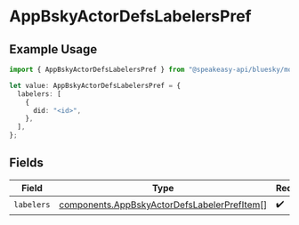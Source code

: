 # AppBskyActorDefsLabelersPref

## Example Usage

```typescript
import { AppBskyActorDefsLabelersPref } from "@speakeasy-api/bluesky/models/components";

let value: AppBskyActorDefsLabelersPref = {
  labelers: [
    {
      did: "<id>",
    },
  ],
};
```

## Fields

| Field                                                                                                      | Type                                                                                                       | Required                                                                                                   | Description                                                                                                |
| ---------------------------------------------------------------------------------------------------------- | ---------------------------------------------------------------------------------------------------------- | ---------------------------------------------------------------------------------------------------------- | ---------------------------------------------------------------------------------------------------------- |
| `labelers`                                                                                                 | [components.AppBskyActorDefsLabelerPrefItem](../../models/components/appbskyactordefslabelerprefitem.md)[] | :heavy_check_mark:                                                                                         | N/A                                                                                                        |